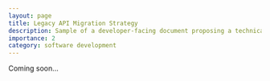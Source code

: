 ```yaml
---
layout: page
title: Legacy API Migration Strategy
description: Sample of a developer-facing document proposing a technical strategy for migrating a collection of API endpoints from a generalized legacy service to a microservice architecture
importance: 2
category: software development
---
```


Coming soon...
